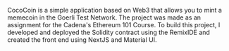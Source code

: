 CocoCoin is a simple application based on Web3 that allows you to mint a memecoin in the Goerli Test Network. The project was made as an assignment for the Cadena's Ethereum 101 Course. To build this project, I developed and deployed the Solidity contract using the RemixIDE and created the front end using NextJS and Material UI.
